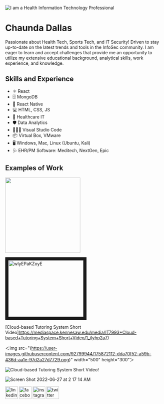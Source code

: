 ![I am a Health Information Technology Professional](https://github.com/cdallas1/cdallas1/blob/main/health%20cyber.jpeg)

# Chaunda Dallas
Passionate about Health Tech, Sports Tech, and IT Security! Driven to stay up-to-date on the latest trends and tools in the InfoSec community. I am eager to learn and accept challenges that provide me an opportunity to utilize my extensive educational background, analytical skills, work experience, and knowledge.

## Skills and Experience
* ⚛ React
* 🗄 MongoDB
* 📱 React Native
* 💻 HTML, CSS, JS
* 🏥 Healthcare IT
* 🛡 Data Analytics
* 👩🏽‍💻 Visual Studio Code
* 📦 Virtual Box, VMware
* 🖥 Windows, Mac, Linux (Ubuntu, Kali)
* 🩺 EHR/PM Software: Meditech, NextGen, Epic

## Examples of Work
<img src="https://github.com/cdallas1/Capstone-Tutoring-and-Advising-Center" width="240" />

<a href="http://www.youtube.com/watch?feature=player_embedded&v=wlyEPaKZoyE
" target="_blank"><img src="http://img.youtube.com/vi/wlyEPaKZoyE/0.jpg" 
alt="wlyEPaKZoyE" width="240" height="180" border="10" /></a>

[Cloud-based Tutoring System Short Video]https://mediaspace.kennesaw.edu/media/IT7993+Cloud-based+Tutoring+System+Short+Video/1_ilyhp2a7)

＜img src="(https://user-images.githubusercontent.com/92799944/175872112-dda70f52-a59b-436d-aa1e-97d2a27d7729.png)" width="500" height="300"＞


![Cloud-based Tutoring System Short Video!](https://mediaspace.kennesaw.edu/media/IT7993+Cloud-based+Tutoring+System+Short+Video/1_ilyhp2a7)

![Screen Shot 2022-06-27 at 2 17 14 AM](https://user-images.githubusercontent.com/92799944/175872112-dda70f52-a59b-436d-aa1e-97d2a27d7729.png)

[<img src='https://cdn.jsdelivr.net/npm/simple-icons@3.0.1/icons/linkedin.svg' alt='linkedin' height='40'>](https://www.linkedin.com/in/chaundacdallas/)  [<img src='https://cdn.jsdelivr.net/npm/simple-icons@3.0.1/icons/facebook.svg' alt='facebook' height='40'>](https://www.facebook.com/mscdallas)  [<img src='https://cdn.jsdelivr.net/npm/simple-icons@3.0.1/icons/instagram.svg' alt='instagram' height='40'>](https://www.instagram.com/ceeceedee21/)  [<img src='https://cdn.jsdelivr.net/npm/simple-icons@3.0.1/icons/twitter.svg' alt='twitter' height='40'>](https://twitter.com/chaunean)  





